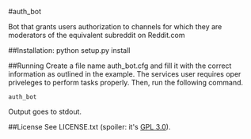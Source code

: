 #auth_bot

Bot that grants users authorization to channels for which they are moderators of the equivalent subreddit on Reddit.com

##Installation:
    python setup.py install

##Running
Create a file name auth_bot.cfg and fill it with the correct information as outlined in the example.  The services user requires oper priveleges to perform tasks properly.  Then, run the following command.

    auth_bot

Output goes to stdout.

##License
See LICENSE.txt (spoiler: it's [GPL 3.0](http://www.gnu.org/licenses/gpl-3.0.txt)).
